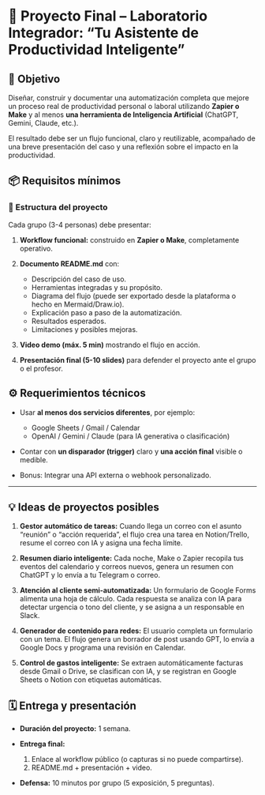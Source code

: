 # 🧠 **Proyecto Final – Laboratorio Integrador: “Tu Asistente de Productividad Inteligente”**

## 🎯 **Objetivo**

Diseñar, construir y documentar una automatización completa que mejore un proceso real de productividad personal o laboral utilizando **Zapier o Make** y al menos **una herramienta de Inteligencia Artificial** (ChatGPT, Gemini, Claude, etc.).

El resultado debe ser un flujo funcional, claro y reutilizable, acompañado de una breve presentación del caso y una reflexión sobre el impacto en la productividad.


## 📦 **Requisitos mínimos**

### 🔹 Estructura del proyecto

Cada grupo (3-4 personas) debe presentar:

1. **Workflow funcional:** construido en **Zapier o Make**, completamente operativo.
2. **Documento README.md** con:

   * Descripción del caso de uso.
   * Herramientas integradas y su propósito.
   * Diagrama del flujo (puede ser exportado desde la plataforma o hecho en Mermaid/Draw.io).
   * Explicación paso a paso de la automatización.
   * Resultados esperados.
   * Limitaciones y posibles mejoras.
3. **Video demo (máx. 5 min)** mostrando el flujo en acción.
4. **Presentación final (5-10 slides)** para defender el proyecto ante el grupo o el profesor.


## ⚙️ **Requerimientos técnicos**

* Usar **al menos dos servicios diferentes**, por ejemplo:

  * Google Sheets / Gmail / Calendar
  * OpenAI / Gemini / Claude (para IA generativa o clasificación)
* Contar con **un disparador (trigger)** claro y **una acción final** visible o medible.
* Bonus: Integrar una API externa o webhook personalizado.

---

## 💡 **Ideas de proyectos posibles**

1. **Gestor automático de tareas:**
   Cuando llega un correo con el asunto “reunión” o “acción requerida”, el flujo crea una tarea en Notion/Trello, resume el correo con IA y asigna una fecha límite.

2. **Resumen diario inteligente:**
   Cada noche, Make o Zapier recopila tus eventos del calendario y correos nuevos, genera un resumen con ChatGPT y lo envía a tu Telegram o correo.

3. **Atención al cliente semi-automatizada:**
   Un formulario de Google Forms alimenta una hoja de cálculo. Cada respuesta se analiza con IA para detectar urgencia o tono del cliente, y se asigna a un responsable en Slack.

4. **Generador de contenido para redes:**
   El usuario completa un formulario con un tema. El flujo genera un borrador de post usando GPT, lo envía a Google Docs y programa una revisión en Calendar.

5. **Control de gastos inteligente:**
   Se extraen automáticamente facturas desde Gmail o Drive, se clasifican con IA, y se registran en Google Sheets o Notion con etiquetas automáticas.


## 🗓️ **Entrega y presentación**

* **Duración del proyecto:** 1 semana.
* **Entrega final:**

  1. Enlace al workflow público (o capturas si no puede compartirse).
  2. README.md + presentación + video.
* **Defensa:** 10 minutos por grupo (5 exposición, 5 preguntas).



